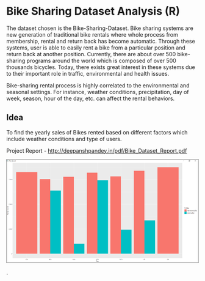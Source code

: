 # Bike Sharing Dataset Analysis (R)

The dataset chosen is the Bike-Sharing-Dataset. Bike sharing systems are new generation of traditional bike rentals where whole process from membership, rental and return back has become automatic. Through these systems, user is able to easily rent a bike from a particular position and return back at another position. Currently, there are about over 500 bike-sharing programs around the world which is composed of over 500 thousands bicycles. Today, there exists great interest in these systems due to their important role in traffic, 
environmental and health issues. 

Bike-sharing rental process is highly correlated to the environmental and seasonal settings. For instance, weather conditions, precipitation, day of week, season, hour of the day, etc. can affect the rental behaviors.

## Idea
To find the yearly sales of Bikes rented based on different factors which include weather conditions and type of users.

Project Report - http://deepanshpandey.in/pdf/Bike_Dataset_Report.pdf

![alt_text](https://github.com/TDP4you/Bike-Sharing-Dataset-Analysis/blob/master/Screenshot_Bike_Sharing_Dataset.png)

.
